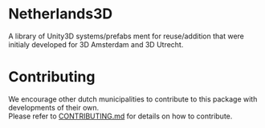# Netherlands3D

A library of Unity3D systems/prefabs ment for reuse/addition that were initialy developed for 3D Amsterdam and 3D Utrecht.<br>

# Contributing

We encourage other dutch municipalities to contribute to this package with developments of their own.<br>
Please refer to [CONTRIBUTING.md](CONTRIBUTING.md) for details on how to contribute.
